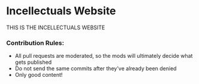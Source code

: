 # Incellectuals Website
THIS IS THE INCELLECTUALS WEBSITE

### Contribution Rules:
- All pull requests are moderated, so the mods will ultimately decide what gets published
- Do not send the same commits after they've already been denied
- Only good content!
